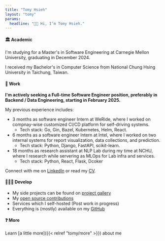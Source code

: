 ```yaml
---
title: "Tomy Hsieh"
layout: "tomy"
params:
  headline: "👋🏻 Hi, I’m Tomy Hsieh."
---
```


#### 🏛 Academic

I'm studying for a Master's in Software Engineering at Carnegie Mellon University, graduating in December 2024.

I received my Bachelor's in Computer Science from National Chung Hsing University in Taichung, Taiwan.

#### 💼 Work

**I'm actively seeking a Full-time Software Engineer position, preferably in Backend / Data Engineering, starting in February 2025.**

My previous experience includes:

- 3 months as software engineer Intern at WeRide, where I worked on compnay-wise customized CI/CD platform for self-driving systems.
  - Tech stack: Go, Gin, Bazel, Kubernetes, Helm, React.
- 6 months as a software engineer Intern at Intel, where I worked on two internal systems for report visualization, data collections, and prediction.
  - Tech stack: Python, Django, FastAPI, scikit-learn.
- 18 months as research assistant at NLP Lab during my time at NCHU, where I research while servering as MLOps for Lab infra and services.
  - Tech stack: Python, React, Flask, Dcoker

Connect with me on [LinkedIn](https://www.linkedin.com/in/tomy0000000) or read my [CV](https://cv.tomy.me).

#### 🧑🏻‍💻 Develop

- My side projects can be found on [project gallery](https://projects.tomy.me)
- My [open source contributions](https://github.com/search?q=author%3Atomy0000000+-owner%3Atomy0000000+is%3Amerged&type=pullrequests)
- Services which I self-hosted (Post work in progress)
- Everything is (mostly) available on my [GitHub](https://github.com/tomy0000000)

#### ❓ More

Learn [a little more]({{< relref "tomy/more" >}}) about me
